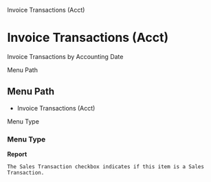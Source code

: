 
Invoice Transactions (Acct)
# Invoice Transactions (Acct)


Invoice Transactions by Accounting Date

Menu Path
## Menu Path



- Invoice Transactions (Acct)

Menu Type
### Menu Type

**Report**

```
The Sales Transaction checkbox indicates if this item is a Sales Transaction.
```
